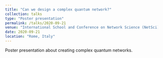 ```yaml
---
title: "Can we design a complex quantum network?"
collection: talks
type: "Poster presentation"
permalink: /talks/2020-09-21
venue: "International School and Conference on Network Science (NetSci)"
date: 2020-09-21
location: "Rome, Italy"
---
```


Poster presentation about creating complex quantum networks.
